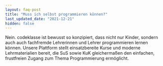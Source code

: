 ```yaml
---
layout: faq-post
title: "Muss ich selbst programmieren können?"
last_updated_date: "2021-12-21"
hidden: false
---
```


Nein.
codeklasse ist bewusst so konzipiert, dass nicht nur Kinder, sondern auch auch fachfremde Lehrerinnen und Lehrer programmieren lernen können.
Unsere Plattform stellt einsatzbereite Kurse und moderne Lehrmaterialien bereit, die SuS sowie KuK gleichermaßen den einfachen, frustfreien Zugang zum Thema Programmierung ermöglicht.